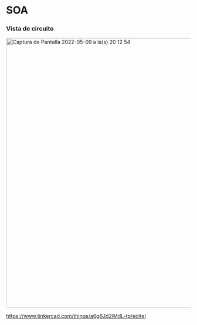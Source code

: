 # SOA

### Vista de circuito
<img width="734" alt="Captura de Pantalla 2022-05-09 a la(s) 20 12 54" src="https://user-images.githubusercontent.com/42821709/167513454-50084999-89f8-468c-8b80-1d2d321f9686.png">

https://www.tinkercad.com/things/a6g6Jd2lMdL-tp/editel
